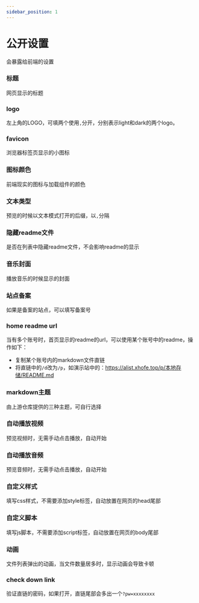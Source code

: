 ```yaml
---
sidebar_position: 1
---
```


# 公开设置
会暴露给前端的设置

### 标题
网页显示的标题
### logo
左上角的LOGO，可填两个使用`,`分开，分别表示light和dark的两个logo。
### favicon
浏览器标签页显示的小图标
### 图标颜色
前端现实的图标与加载组件的颜色
### 文本类型
预览的时候以文本模式打开的后缀，以`,`分隔
### 隐藏readme文件
是否在列表中隐藏readme文件，不会影响readme的显示
### 音乐封面
播放音乐的时候显示的封面
### 站点备案
如果是备案的站点，可以填写备案号
### home readme url
当有多个账号时，首页显示的readme的url，可以使用某个账号中的readme，操作如下：
- 复制某个账号内的markdown文件直链
- 将直链中的`/d`改为`/p`，如演示站中的：https://alist.xhofe.top/p/本地存储/README.md
### markdown主题
由上游仓库提供的三种主题，可自行选择
### 自动播放视频
预览视频时，无需手动点击播放，自动开始
### 自动播放音频
预览音频时，无需手动点击播放，自动开始
### 自定义样式
填写css样式，不需要添加style标签，自动放置在网页的head尾部
### 自定义脚本
填写js脚本，不需要添加script标签，自动放置在网页的body尾部
### 动画
文件列表弹出的动画，当文件数量居多时，显示动画会导致卡顿
### check down link
验证直链的密码，如果打开，直链尾部会多出一个`?pw=xxxxxxxx`